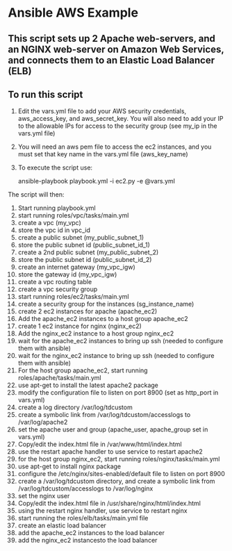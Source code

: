 # Ansible AWS Example
## This script sets up 2 Apache web-servers, and an NGINX web-server on Amazon Web Services, and connects them to an Elastic Load Balancer (ELB)

## To run this script
1) Edit the vars.yml file to add your AWS security credentials, aws_access_key, and aws_secret_key.
You will also need to add your IP to the allowable IPs for access to the security group (see my_ip
in the vars.yml file)
2) You will need an aws pem file to access the ec2 instances, and you must set that key
name in the vars.yml file (aws_key_name)
3) To execute the script use:

	ansible-playbook playbook.yml -i ec2.py -e @vars.yml

The script will then:
1) Start running playbook.yml
2) start running roles/vpc/tasks/main.yml
3) create a vpc (my_vpc)
4) store the vpc id in vpc_id
5) create a public subnet (my_public_subnet_1)
6) store the public subnet id (public_subnet_id_1)
7) create a 2nd public subnet (my_public_subnet_2)
8) store the public subnet id (public_subnet_id_2)
9) create an internet gateway (my_vpc_igw)
10) store the gateway id (my_vpc_igw)
11) create a vpc routing table
12) create a vpc security group
13) start running roles/ec2/tasks/main.yml
14) create a security group for the instances (sg_instance_name)
15) create 2 ec2 instances for apache (apache_ec2)
16) Add the apache_ec2 instances to a host group apache_ec2
17) create 1 ec2 instance for nginx (nginx_ec2)
18) Add the nginx_ec2 instance to a host group nginx_ec2
19) wait for the apache_ec2 instances to bring up ssh (needed to configure them with ansible)
20) wait for the nginx_ec2 instance to bring up ssh (needed to configure them with ansible)
21) For the host group apache_ec2, start running roles/apache/tasks/main.yml
22) use apt-get to install the latest apache2 package
23) modify the configuration file to listen on port 8900 (set as http_port in vars.yml)
24) create a log directory /var/log/tdcustom
25) create a symbolic link from /var/log/tdcustom/accesslogs to /var/log/apache2
26) set the apache user and group (apache_user, apache_group set in vars.yml)
27) Copy/edit the index.html file in /var/www/html/index.html
28) use the restart apache handler to use service to restart apache2
29) for the host group nginx_ec2, start running roles/nginx/tasks/main.yml
30) use apt-get to install nginx package
31) configure the /etc/nginx/sites-enabled/default file to listen on port 8900
32) create a /var/log/tdcustom directory, and create a symbolic link from
     /var/log/tdcustom/accesslogs to /var/log/nginx
33) set the nginx user
34) Copy/edit the index.html file in /usr/share/nginx/html/index.html
35) using the restart nginx handler, use service to restart nginx
36) start running the roles/elb/tasks/main.yml file
37) create an elastic load balancer
38) add the apache_ec2 instances to the load balancer
39) add the nginx_ec2 instancesto the load balancer
